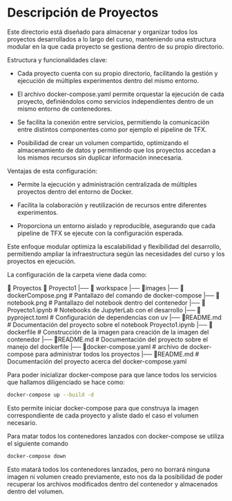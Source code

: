 # Descripción de Proyectos

Este directorio está diseñado para almacenar y organizar todos los proyectos desarrollados a lo largo del curso, manteniendo una estructura modular en la que cada proyecto se gestiona dentro de su propio directorio.

Estructura y funcionalidades clave:

-   Cada proyecto cuenta con su propio directorio, facilitando la gestión y ejecución de múltiples experimentos dentro del mismo entorno.

-   El archivo docker-compose.yaml permite orquestar la ejecución de cada proyecto, definiéndolos como servicios independientes dentro de un mismo entorno de contenedores.

-   Se facilita la conexión entre servicios, permitiendo la comunicación entre distintos componentes como por ejemplo el pipeline de TFX.

-   Posibilidad de crear un volumen compartido, optimizando el almacenamiento de datos y permitiendo que los proyectos accedan a los mismos recursos sin duplicar información innecesaria.

Ventajas de esta configuración:

-   Permite la ejecución y administración centralizada de múltiples proyectos dentro del entorno de Docker.

-   Facilita la colaboración y reutilización de recursos entre diferentes experimentos.

-   Proporciona un entorno aislado y reproducible, asegurando que cada pipeline de TFX se ejecute con la configuración esperada.

Este enfoque modular optimiza la escalabilidad y flexibilidad del desarrollo, permitiendo ampliar la infraestructura según las necesidades del curso y los proyectos en ejecución.

La configuración de la carpeta viene dada como:

📁 Proyectos 
    📁 Proyecto1 
    |── 📁 workspace
        |── 📁images
            |── 📄dockerCompose.png     # Pantallazo del comando de docker-compose
            |── 📄notebook.png          # Pantallazo del notebook dentro del contenedor
        |── 📄Proyecto1.ipynb           # Notebooks de JupyterLab con el desarrollo
        |── 📄pyproject.toml            # Configuración de dependencias con uv
        |── 📄README.md                 # Documentación del proyecto sobre el notebook Proyecto1.ipynb
    |── 📄dockerfile                    # Construcción de la imagen para creación de la imagen del contenedor
    |── 📄README.md                     # Documentación del proyecto sobre el manejo del dockerfile
|── 📄docker-compose.yaml               # archivo de docker-compose para administrar todos los proyectos
|── 📄README.md                         # Documentación del proyecto acerca del docker-compose.yaml


Para poder inicializar docker-compose para que lance todos los servicios que hallamos diligenciado se hace como:

```Bash
docker-compose up --build -d
```

Esto permite iniciar docker-compose para que construya la imagen correspondiente de cada proyecto y aliste dado el caso el volumen necesario.

Para matar todos los contenedores lanzados con docker-compose se utiliza el siguiente comando 

```Bash
docker-compose down
```

Esto matará todos los contenedores lanzados, pero no borrará ninguna imagen ni volumen creado previamente, esto nos da la posibilidad de poder recuperar los archivos modificados dentro del contenedor y almacenados dentro del volumen.